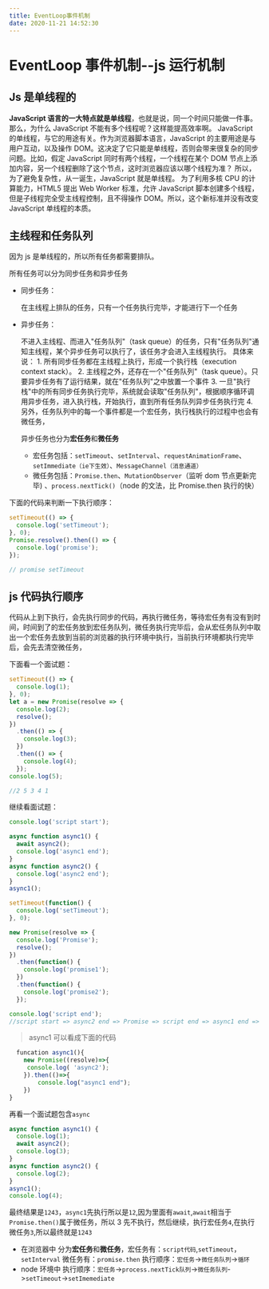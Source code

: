 ```yaml
---
title: EventLoop事件机制
date: 2020-11-21 14:52:30
---
```


# EventLoop 事件机制--js 运行机制

## Js 是单线程的

**JavaScript 语言的一大特点就是单线程**，也就是说，同一个时间只能做一件事。那么，为什么 JavaScript 不能有多个线程呢？这样能提高效率啊。 JavaScript 的单线程，与它的用途有关。作为浏览器脚本语言，JavaScript 的主要用途是与用户互动，以及操作 DOM。这决定了它只能是单线程，否则会带来很复杂的同步问题。比如，假定 JavaScript 同时有两个线程，一个线程在某个 DOM 节点上添加内容，另一个线程删除了这个节点，这时浏览器应该以哪个线程为准？ 所以，为了避免复杂性，从一诞生，JavaScript 就是单线程。 为了利用多核 CPU 的计算能力，HTML5 提出 Web Worker 标准，允许 JavaScript 脚本创建多个线程，但是子线程完全受主线程控制，且不得操作 DOM。所以，这个新标准并没有改变 JavaScript 单线程的本质。

## 主线程和任务队列

因为 js 是单线程的，所以所有任务都需要排队。

所有任务可以分为同步任务和异步任务

- 同步任务：

  在主线程上排队的任务，只有一个任务执行完毕，才能进行下一个任务

- 异步任务：

  不进入主线程、而进入"任务队列"（task queue）的任务，只有"任务队列"通知主线程，某个异步任务可以执行了，该任务才会进入主线程执行。 具体来说： 1. 所有同步任务都在主线程上执行，形成一个执行栈（execution context stack）。 2. 主线程之外，还存在一个"任务队列"（task queue）。只要异步任务有了运行结果，就在"任务队列"之中放置一个事件 3. 一旦"执行栈"中的所有同步任务执行完毕，系统就会读取"任务队列"，根据顺序循环调用异步任务，进入执行栈，开始执行，直到所有任务队列异步任务执行完 4. 另外，任务队列中的每一个事件都是一个宏任务，执行栈执行的过程中也会有微任务，

  异步任务也分为**宏任务**和**微任务**

  - 宏任务包括：`setTimeout`、`setInterval`、`requestAnimationFrame`、`setImmediate（ie下生效）`、`MessageChannel（消息通道）`
  - 微任务包括：`Promise.then`、`MutationObserver`（监听 dom 节点更新完毕) 、`process.nextTick()`（node 的文法，比 Promise.then 执行的快）

下面的代码来判断一下执行顺序：

```js
setTimeout(() => {
  console.log('setTimeout');
}, 0);
Promise.resolve().then(() => {
  console.log('promise');
});

// promise setTimeout
```

## js 代码执行顺序

代码从上到下执行，会先执行同步的代码，再执行微任务，等待宏任务有没有到时间，时间到了的宏任务放到宏任务队列，微任务执行完毕后，会从宏任务队列中取出一个宏任务去放到当前的浏览器的执行环境中执行，当前执行环境都执行完毕后，会先去清空微任务，

下面看一个面试题：

```js
setTimeout(() => {
  console.log(1);
}, 0);
let a = new Promise(resolve => {
  console.log(2);
  resolve();
})
  .then(() => {
    console.log(3);
  })
  .then(() => {
    console.log(4);
  });
console.log(5);

//2 5 3 4 1
```

继续看面试题：

```js
console.log('script start');

async function async1() {
  await async2();
  console.log('async1 end');
}
async function async2() {
  console.log('async2 end');
}
async1();

setTimeout(function() {
  console.log('setTimeout');
}, 0);

new Promise(resolve => {
  console.log('Promise');
  resolve();
})
  .then(function() {
    console.log('promise1');
  })
  .then(function() {
    console.log('promise2');
  });

console.log('script end');
//script start => async2 end => Promise => script end => async1 end => promise1 => promise2 =>  setTimeout
```

> async1 可以看成下面的代码

```js
  funcation async1(){
    new Promise((resolve)=>{
     console.log( 'async2');
    }).then(()=>{
        console.log("async1 end");
    })
}
```

再看一个面试题包含`async`

```js
async function async1() {
  console.log(1);
  await async2();
  console.log(3);
}
async function async2() {
  console.log(2);
}
async1();
console.log(4);
```

最终结果是`1243`，`async1`先执行所以是`12`,因为里面有`await`,`await`相当于`Promise.then()`属于微任务，所以 3 先不执行，然后继续，执行宏任务`4`,在执行微任务`3`,所以最终就是`1243`

- 在浏览器中
  分为**宏任务**和**微任务**，宏任务有：`script代码`,`setTimeout`，`setInterval`
  微任务有：`promise.then`
  执行顺序：`宏任务`->`微任务队列`->`循环`
- node 环境中
  执行顺序：`宏任务`->`process.nextTick队列`->`微任务队列`->`setTimeout`->`setImemediate`
